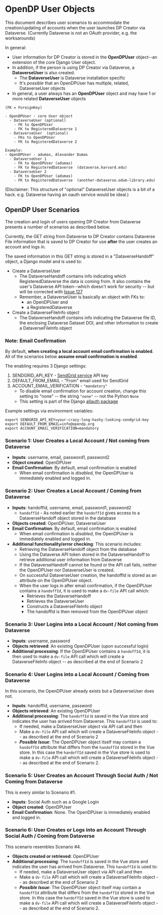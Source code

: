 # OpenDP User Objects

This document describes user scenarios to accommodate the creation/updating of accounts when the user launches DP Creator via Dataverse. (Currently Dataverse is not an OAuth provider, e.g. the worksarounds)

In general:
- User information for DP Creator is stored in the **OpenDPUser** object--an extension of the core Django User object. 
- In addition, if the person is using DP Creator via Dataverse, a **DataverseUser** is also created.
   - The **DataverseUser** is Dataverse installation specific
   - It's _possible_ that an OpenDPUser has multiple, related, DataverseUser objects
- In general, a user always has an **OpenDPUser** object and may have 1 or more related **DataverseUser** objects


```
(FK = ForeignKey)

- OpenDPUser - core User object
  - DataverseUser (optional)
    - FK to OpenDPUser 
    - FK to RegisteredDataverse 1
  - DataverseUser  (optional)
    - FKs to OpenDPUser 
    - FK to RegisteredDataverse 2

Example: 
- OpenDPUser - adumas, Alexander Dumas
  - DataverseUser 1
    - FK to OpenDPUser (adumas)
    - FK to RegisteredDataverse  (dataverse.harvard.edu)
  - DataverseUser 2
    - FK to OpenDPUser (adumas)
    - FK to RegisteredDataverse  (another-dataverse.odum-library.edu)
```

(Disclaimer: This structure of "optional" DataverseUser objects is a bit of a hack. e.g. Dataverse having an oauth service would be ideal.)


## OpenDP User Scenarios

The creation and login of users opening DP Creator from Dataverse presents a number of scenarios as described below.

Currently, the GET string from Dataverse to DP Creator contains Dataverse File information that is saved to DP Creator for use **after** the user creates an account and logs in. 

The saved information in this GET string is stored in a "DataverseHandoff" object, a Django model and is used to:
  - Create a DataverseUser 
    - The DataverseHandoff contains info indicating which RegisteredDataverse the data is coming from. It also contains the user's Dataverse API token--which doesn't work for security -- but will be corrected with [Issue 127](https://github.com/opendp/dpcreator/issues/127)
    - Remember, a DataverseUser is basically an object with FKs to:
      - an OpenDPUser and 
      - a RegisteredDataverse
  - Create a DataverseFileInfo object
    - The DataverseHandoff contains info indicating the Dataverse file ID, the enclosing Dataverse Dataset DOI, and other information to create a DataverseFileInfo object

### Note: Email Confirmation 

By default, **when creating a local account email confirmation is enabled**. All of the scenarios below **assume email confirmation is enabled**.

The enabling requires 3 Django settings:

1. SENDGRID_API_KEY - [SendGrid service](https://sendgrid.com/) API key
2. DEFAULT_FROM_EMAIL - "From" email used for SendGrid
3. ACCOUNT_EMAIL_VERIFICATION - `"mandatory"`
    - To disable email confirmation for account creation, change this setting to "none" -- the string `"none"` -- not the Python `None`
    - This setting is part of the Django [allauth package](https://django-allauth.readthedocs.io/en/latest/configuration.html)

Example settings via environment variables:

```
export SENDGRID_API_KEY=your-crazy-long-hashy-looking-sendgrid-key
export DEFAULT_FROM_EMAIL=info@opendp.org
export ACCOUNT_EMAIL_VERIFICATION=mandatory
```

### Scenario 1: User Creates a Local Account  / Not coming from Dataverse

- **Inputs**: username, email, password1, password2
- **Object created**: OpenDPUser
- **Email Confirmation**: By default, email confirmation is enabled
    - When email confirmation is _disabled_, the OpenDPUser is immediately enabled and logged in.

### Scenario 2: User Creates a Local Account  / Coming from Dataverse

- **Inputs**: handoffId, username, email, password1, password2
  - `handoffId` - As noted earlier the `handoffId` gives access to a DataverseHandoff object stored in the database
- **Objects created**: OpenDPUser, DataverseUser
- **Email Confirmation**: By default, email confirmation is enabled
    - When email confirmation is _disabled_, the OpenDPUser is immediately enabled and logged in.
- **Additional functionality/error checking**: This scenario includes:
    - Retrieving the DataverseHandoff object from the database
    - Using the Dataverse API token stored in the DataverseHandoff to retrieve additional user information from Dataverse
    - If the DataverseHandoff cannot be found or the API call fails, neither the OpenDPUser nor DataverseUser is created.
    - On successful DataverseUser creation, the handoffId is stored as an attribute on the OpenDPUser object. 
    - When the user logs in after email confirmation, if the OpenDPUser contains a `handoffId`, it is used to make a `dv-file` API call which:
        - Retrieves the DataverseHandoff
        - Retrieves the DataverseUser
        - Constructs a DataverseFileInfo object
        - The handoffId is then removed from the OpenDPUser object

### Scenario 3: User Logins into a Local Account  / Not coming from Dataverse

- **Inputs**: username, password
- **Objects retrieved**: An existing OpenDPUser (upon successful login)
- **Additional processing**: If the OpenDPUser contains a `handoffId`, it is then used to make a `dv-file` API call which will create a DataverseFileInfo object -- as described at the end of Scenario 2

### Scenario 4: User Logins into a Local Account  / Coming from Dataverse 

In this scenario, the OpenDPUser already exists but a DataverseUser does not.

- **Inputs**: handoffId, username, password
- **Objects retrieved**: An existing OpenDPUser 
- **Additional processing**: The `handoffId` is saved in the Vue store and indicates the user has arrived from Dataverse. This `handoffId` is used to:
    - If needed, make a DataverseUser object via API call and then
    - Make a `dv-file` API call which will create a DataverseFileInfo object -- as described at the end of Scenario 2
  - **_Possible Issue_**: The OpenDPUser object itself may contain a `handoffId` attribute that differs from the `handoffId` stored in the Vue store. In this case the `handoffId` saved in the Vue store is used to make a `dv-file` API call which will create a DataverseFileInfo object -- as described at the end of Scenario 2.

### Scenario 5: User Creates an Account Through Social Auth / Not Coming from Dataverse

This is every similar to Scenario #1.

- **Inputs**: Social Auth such as a Google Login
- **Object created**: OpenDPUser
- **Email Confirmation**: None. The OpenDPUser is immediately enabled and logged in.

### Scenario 6: User Creates or Logs into an Account Through Social Auth / Coming from Dataverse

This scenario resembles Scenario #4.

- **Objects created or retrieved**: OpenDPUser 
- **Additional processing**: The `handoffId` is saved in the Vue store and indicates the user has arrived from Dataverse. This `handoffId` is used to:
    - If needed, make a DataverseUser object via API call and then
    - Make a `dv-file` API call which will create a DataverseFileInfo object -- as described at the end of Scenario 2
  - _**Possible Issue**_: The OpenDPUser object itself may contain a `handoffId` attribute that differs from the `handoffId` stored in the Vue store. In this case the `handoffId` saved in the Vue store is used to make a `dv-file` API call which will create a DataverseFileInfo object -- as described at the end of Scenario 2.